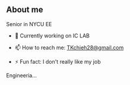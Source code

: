 ## About me
Senior in NYCU EE
<!--
**ChiehChen8201/ChiehChen8201** is a ✨ _special_ ✨ repository because its `README.md` (this file) appears on your GitHub profile.

Here are some ideas to get you started:
-->
- 🔭 Currently working on  IC LAB
  
- 📫 How to reach me: TKchieh28@gmail.com
  
- ⚡ Fun fact: I don't really like my job

Engineeria...

